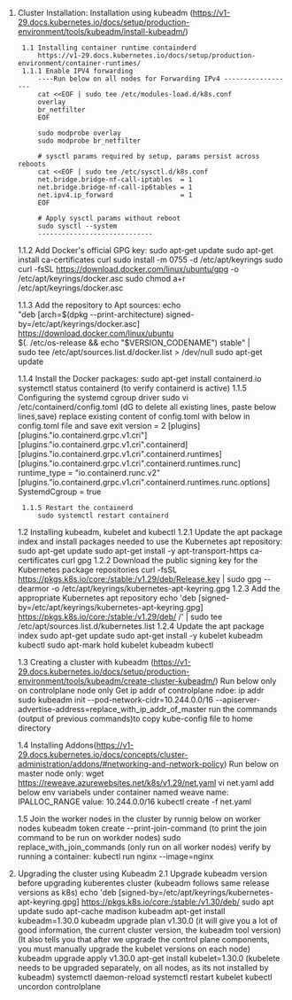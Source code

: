 
1. Cluster Installation:
        Installation using kubeadm (https://v1-29.docs.kubernetes.io/docs/setup/production-environment/tools/kubeadm/install-kubeadm/)
    
        1.1 Installing container runtime containderd
            https://v1-29.docs.kubernetes.io/docs/setup/production-environment/container-runtimes/
        1.1.1 Enable IPV4 forwarding
            ----Run below on all nodes for Forwarding IPv4 ------------------
            cat <<EOF | sudo tee /etc/modules-load.d/k8s.conf
            overlay
            br_netfilter
            EOF
            
            sudo modprobe overlay
            sudo modprobe br_netfilter
            
            # sysctl params required by setup, params persist across reboots
            cat <<EOF | sudo tee /etc/sysctl.d/k8s.conf
            net.bridge.bridge-nf-call-iptables  = 1
            net.bridge.bridge-nf-call-ip6tables = 1
            net.ipv4.ip_forward                 = 1
            EOF
            
            # Apply sysctl params without reboot
            sudo sysctl --system
            -----------------------------
            

     1.1.2 Add Docker's official GPG key:
        sudo apt-get update
        sudo apt-get install ca-certificates curl
        sudo install -m 0755 -d /etc/apt/keyrings
        sudo curl -fsSL https://download.docker.com/linux/ubuntu/gpg -o /etc/apt/keyrings/docker.asc
        sudo chmod a+r /etc/apt/keyrings/docker.asc
    
    1.1.3 Add the repository to Apt sources:
        echo \
          "deb [arch=$(dpkg --print-architecture) signed-by=/etc/apt/keyrings/docker.asc] https://download.docker.com/linux/ubuntu \
          $(. /etc/os-release && echo "$VERSION_CODENAME") stable" | \
          sudo tee /etc/apt/sources.list.d/docker.list > /dev/null
        sudo apt-get update

    1.1.4 Install the Docker packages:
        sudo apt-get install containerd.io
        systemctl status containerd (to verify containerd is active)
    1.1.5 Configuring the systemd cgroup driver
        sudo vi /etc/containerd/config.toml (dG to delete all existing lines, paste below lines,save)
        replace existing content of config.toml with below in config.toml file and save exit
            version = 2
            [plugins]
              [plugins."io.containerd.grpc.v1.cri"]
               [plugins."io.containerd.grpc.v1.cri".containerd]
                  [plugins."io.containerd.grpc.v1.cri".containerd.runtimes]
                    [plugins."io.containerd.grpc.v1.cri".containerd.runtimes.runc]
                      runtime_type = "io.containerd.runc.v2"
                      [plugins."io.containerd.grpc.v1.cri".containerd.runtimes.runc.options]
                        SystemdCgroup = true

        1.1.5 Restart the containerd 
            sudo systemctl restart containerd

    1.2 Installing kubeadm, kubelet and kubectl
        1.2.1 Update the apt package index and install packages needed to use the Kubernetes apt repository:
            sudo apt-get update
            sudo apt-get install -y apt-transport-https ca-certificates curl gpg
        1.2.2 Download the public signing key for the Kubernetes package repositories
            curl -fsSL https://pkgs.k8s.io/core:/stable:/v1.29/deb/Release.key | sudo gpg --dearmor -o /etc/apt/keyrings/kubernetes-apt-keyring.gpg
        1.2.3 Add the appropriate Kubernetes apt repository
            echo 'deb [signed-by=/etc/apt/keyrings/kubernetes-apt-keyring.gpg] https://pkgs.k8s.io/core:/stable:/v1.29/deb/ /' | sudo tee /etc/apt/sources.list.d/kubernetes.list
        1.2.4 Update the apt package index
            sudo apt-get update
            sudo apt-get install -y kubelet kubeadm kubectl
            sudo apt-mark hold kubelet kubeadm kubectl

    1.3 Creating a cluster with kubeadm (https://v1-29.docs.kubernetes.io/docs/setup/production-environment/tools/kubeadm/create-cluster-kubeadm/)
        Run below only on controlplane node only
        Get ip addr of controlplane ndoe: ip addr
        sudo kubeadm init --pod-network-cidr=10.244.0.0/16 --apiserver-advertise-address=replace_with_ip_addr_of_master
        run the commands (output of previous commands)to copy kube-config file to home directory

    1.4 Installing Addons(https://v1-29.docs.kubernetes.io/docs/concepts/cluster-administration/addons/#networking-and-network-policy)
         Run below on master node only:
         wget https://reweave.azurewebsites.net/k8s/v1.29/net.yaml
         vi net.yaml
         add below env variabels under container named weave
         name: IPALLOC_RANGE
         value: 10.244.0.0/16
         kubectl create -f net.yaml

     1.5 Join the worker nodes in the cluster by runnig below on worker nodes
        kubeadm token create --print-join-command (to print the join command to be run on workder nodes)
        sudo replace_with_join_commands (only run on all worker nodes)
        verify by running a container: kubectl run nginx --image=nginx

2. Upgrading the cluster using Kubeadm
       2.1 Upgrade kubeadm version before upgrading kuberentes cluster (kubeadm follows same release versions as k8s)
           echo 'deb [signed-by=/etc/apt/keyrings/kubernetes-apt-keyring.gpg] https://pkgs.k8s.io/core:/stable:/v1.30/deb/
           sudo apt update
           sudo apt-cache madison kubeadm
           apt-get install kubeadm=1.30.0
           kubeadm upgrade plan v1.30.0 (it will give you a lot of good information, the current cluster version, the kubeadm tool version)
                   (It also tells you that after we upgrade the control plane components, you must manually upgrade the kubelet versions on each node)
           kubeadm upgrade apply v1.30.0
           apt-get install kubelet=1.30.0 (kubelete needs to be upgraded separately, on all nodes, as its not installed by kubeadm)
           systemctl daemon-reload
           systemctl restart kubelet
           kubectl uncordon controlplane
   
